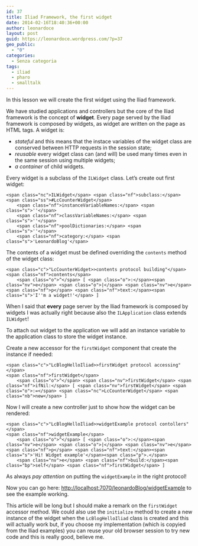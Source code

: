 ```yaml
---
id: 37
title: Iliad Framework, the first widget
date: 2014-02-16T18:40:36+00:00
author: leonardoce
layout: post
guid: https://leonardoce.wordpress.com/?p=37
geo_public:
  - "0"
categories:
  - Senza categoria
tags:
  - iliad
  - pharo
  - smalltalk
---
```

In this lesson we will create the first widget using the Iliad framework.

We have studied applications and controllers but the core of the Iliad framework is the concept of **widget**. Every page served by the Iliad framework is composed by widgets, as widget are written on the page as HTML tags. A widget is:

  * _stateful_ and this means that the instace variables of the widget class are conserved between HTTP requests in the session state;
  * _reusable_ every widget class can (and will) be used many times even in the same session using multiple widgets;
  * _a container_ of child widgets.

Every widget is a subclass of the `ILWidget` class. Let&#8217;s create out first widget:

<div class="highlight">
  <pre><code class="language-smalltalk">&lt;span class="nc">ILWidget&lt;/span> &lt;span class="nf">subclass:&lt;/span> &lt;span class="ss">#LcCounterWidget&lt;/span>
    &lt;span class="nf">instanceVariableNames:&lt;/span> &lt;span class="s">''&lt;/span>
    &lt;span class="nf">classVariableNames:&lt;/span> &lt;span class="s">''&lt;/span>
    &lt;span class="nf">poolDictionaries:&lt;/span> &lt;span class="s">''&lt;/span>
    &lt;span class="nf">category:&lt;/span> &lt;span class="s">'LeonardoBlog'&lt;/span></code></pre>
</div>

The contents of a widget must be defined overriding the `contents` method of the widget class:

<div class="highlight">
  <pre><code class="language-smalltalk">&lt;span class="c">"LcCounterWidget&gt;&gt;contents protocol building"&lt;/span>
&lt;span class="nf">contents&lt;/span>
    &lt;span class="o">^&lt;/span> [ &lt;span class="o">:&lt;/span>&lt;span class="nv">e&lt;/span> &lt;span class="o">|&lt;/span> &lt;span class="nv">e&lt;/span> &lt;span class="nf">p&lt;/span> &lt;span class="nf">text:&lt;/span>&lt;span class="s">'I''m a widget!'&lt;/span> ]</code></pre>
</div>

When I said that **every** page server by the Iliad framework is composed by widgets I was actually right because also the `ILApplication` class extends `ILWidget`!

To attach out widget to the application we will add an instance variable to the application class to store the widget instance.

Create a new accessor for the `firstWidget` component that create the instance if needed:

<div class="highlight">
  <pre><code class="language-smalltalk">&lt;span class="c">"LcBlogHelloIliad&gt;&gt;firstWidget protocol accessing"&lt;/span>
&lt;span class="nf">firstWidget&lt;/span>
    &lt;span class="o">^&lt;/span> &lt;span class="nv">firstWidget&lt;/span> &lt;span class="nf">ifNil:&lt;/span> [ &lt;span class="nv">firstWidget&lt;/span> &lt;span class="o">:=&lt;/span> &lt;span class="nc">LcCounterWidget&lt;/span> &lt;span class="nb">new&lt;/span> ]</code></pre>
</div>

Now I will create a new controller just to show how the widget can be rendered:

<div class="highlight">
  <pre><code class="language-smalltalk">&lt;span class="c">"LcBlogHelloIliad&gt;&gt;widgetExample protocol contollers"&lt;/span>
&lt;span class="nf">widgetExample&lt;/span>
    &lt;span class="o">^&lt;/span> [ &lt;span class="o">:&lt;/span>&lt;span class="nv">e&lt;/span> &lt;span class="o">|&lt;/span> &lt;span class="nv">e&lt;/span> &lt;span class="nf">p&lt;/span> &lt;span class="nf">text:&lt;/span>&lt;span class="s">'Hi! Widget example'&lt;/span>&lt;span class="p">.&lt;/span>
    &lt;span class="nv">e&lt;/span> &lt;span class="nf">build:&lt;/span>&lt;span class="bp">self&lt;/span> &lt;span class="nf">firstWidget&lt;/span> ]</code></pre>
</div>

As always _pay attention_ on putting the `widgetExample` in the right protocol!

Now you can go here: <http://localhost:7070/leonardoBlog/widgetExample> to see the example working.

This article will be long but I should make a remark on the `firstWidget` accessor method. We could also use the `initialize` method to create a new instance of the widget when the `LcBlogHelloIliad` class is created and this will actually work but, if you choose my implementation (which is copyied from the Iliad examples) you can reuse your old browser session to try new code and this is really good, believe me.